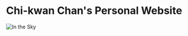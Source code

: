 # Chi-kwan Chan's Personal Website

![In the Sky](moments/2010/Bikexus/DSC_7944.jpg)

```{tableofcontents}
```
